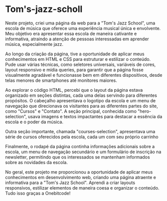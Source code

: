 # Tom's-jazz-scholl
Neste projeto, criei uma página da web para a "Tom's Jazz School", uma escola de música que oferece uma experiência musical única e envolvente. Meu objetivo era apresentar essa escola de maneira cativante e informativa, atraindo a atenção de pessoas interessadas em aprender música, especialmente jazz.

Ao longo da criação da página, tive a oportunidade de aplicar meus conhecimentos em HTML e CSS para estruturar e estilizar o conteúdo. Pude usar várias técnicas, como seletores universais, variáveis de cores, layout responsivo e mídia queries, para garantir que a página fosse visualmente agradável e funcionasse bem em diferentes dispositivos, desde telas menores de smartphones até monitores maiores.

Ao explorar o código HTML, percebi que o layout da página estava organizado em seções distintas, cada uma delas servindo para diferentes propósitos. O cabeçalho apresentava o logotipo da escola e um menu de navegação que direcionava os visitantes para as diferentes partes do site, como "Cursos" e "Contato". A seção principal, conhecida como "hero-selection", usava imagens e textos impactantes para destacar a essência da escola e o poder da música.

Outra seção importante, chamada "courses-selection", apresentava uma série de cursos oferecidos pela escola, cada um com seu próprio carrinho

Finalmente, o rodapé da página continha informações adicionais sobre a escola, um menu de navegação secundário e um formulário de inscrição na newsletter, permitindo que os interessados se mantenham informados sobre as novidades da escola.

No geral, este projeto me proporcionou a oportunidade de aplicar meus conhecimentos em desenvolvimento web, criando uma página atraente e informativa para a "Tom's Jazz School". Aprendi a criar layouts responsivos, estilizar elementos de maneira coesa e organizar o conteúdo. Tudo isso graças a Onebitcode!
